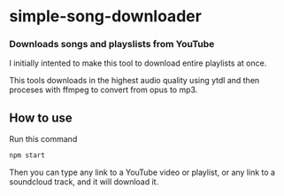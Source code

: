 # simple-song-downloader

### Downloads songs and playslists from YouTube

I initially intented to make this tool to download entire playlists at once.

This tools downloads in the highest audio quality using ytdl and then proceses with ffmpeg to convert from opus to mp3.

## How to use

Run this command
```ts
npm start
```
Then you can type any link to a YouTube video or playlist, or any link to a soundcloud track, and it will download it.
